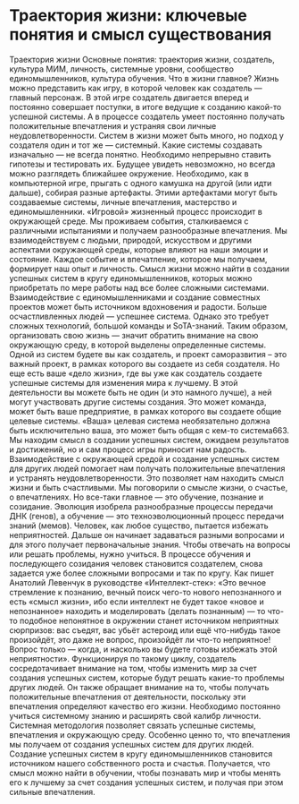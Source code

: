 # Траектория жизни: ключевые понятия и смысл существования



Траектория жизни
Основные понятия: траектория жизни, создатель, культура МИМ, личность, системные уровни, сообщество единомышленников, культура обучения.
Что в жизни главное?
Жизнь можно представить как игру, в которой человек как создатель — главный персонаж. В этой игре создатель двигается вперед и постоянно совершает поступки, в итоге ведущие к созданию какой-то успешной системы. А в процессе создатель умеет постоянно получать положительные впечатления и устраняя свои личные неудовлетворенности. Систем в жизни может быть много, но подход у создателя один и тот же — системный.
Какие системы создавать изначально — не всегда понятно. Необходимо непрерывно ставить гипотезы и тестировать их. Будущее увидеть невозможно, но всегда можно разглядеть ближайшее окружение. Необходимо, как в компьютерной игре, прыгать с одного камушка на другой (или идти дальше), собирая разные артефакты. Этими артефактами могут быть создаваемые системы, личные впечатления, мастерство и единомышленники.
«Игровой» жизненный процесс происходит в окружающей среде. Мы проживаем события, сталкиваемся с различными испытаниями и получаем разнообразные впечатления. Мы взаимодействуем с людьми, природой, искусством и другими аспектами окружающей среды, которые влияют на наши эмоции и состояние. Каждое событие и впечатление, которое мы получаем, формирует наш опыт и личность.
Смысл жизни можно найти в создании успешных систем в кругу единомышленников, которых можно приобретать по мере работы над все более сложными системами. Взаимодействие с единомышленниками и создание совместных проектов может быть источником вдохновения и радости. Больше осчастливленных людей — успешнее система. Однако это требует сложных технологий, большой команды и SoTA-знаний.
Таким образом, организовать свою жизнь — значит обратить внимание на свою окружающую среду, в которой выделены определенные системы. Одной из систем будете вы как создатель, и проект саморазвития – это важный проект, в рамках которого вы создаете из себя создателя. Но еще есть ваше «дело жизни», где вы уже как создатель создаете успешные системы для изменения мира к лучшему. В этой деятельности вы можете быть не один (и это намного лучше), а ней могут участвовать другие системы создания. Это может команда, может быть ваше предприятие, в рамках которого вы создаете общие целевые системы. «Ваша» целевая система необязательно должна быть исключительно ваша, это может быть общая с кем-то система663.
Мы находим смысл в создании успешных систем, ожидаем результатов и достижений, но и сам процесс игры приносит нам радость. Взаимодействие с окружающей средой и создание успешных систем для других людей помогает нам получать положительные впечатления и устранять неудовлетворенности. Это позволяет нам находить смысл жизни и быть счастливыми.
Мы поговорили о смысле жизни, о счастье, о впечатлениях. Но все-таки главное — это обучение, познание и созидание. Эволюция изобрела разнообразные процессы передачи ДНК (генов), а обучение — это техноэволюционный процесс передачи знаний (мемов).
Человек, как любое существо, пытается избежать неприятностей. Дальше он начинает задаваться разными вопросами и для этого получает первоначальные знания. Чтобы отвечать на вопросы или решать проблемы, нужно учиться. В процессе обучения и последующего созидания человек становится создателем, снова задается уже более сложными вопросами и так по кругу.
Как пишет Анатолий Левенчук в руководстве «Интеллект-стек»: «Это вечное стремление к познанию, вечный поиск чего-то нового непознанного и есть «смысл жизни», ибо если интеллект не будет такое «новое и непознанное» находить и моделировать (делать познанным) — то что-то подобное непонятное в окружении станет источником неприятных сюрпризов: вас съедят, вас убьёт астероид или ещё что-нибудь такое произойдёт, это даже не вопрос, произойдёт ли что-то неприятное! Вопрос только — когда, и насколько вы будете готовы избежать этой неприятности».
Функционируя по такому циклу, создатель сосредотачивает внимание на том, чтобы изменить мир за счет создания успешных систем, которые будут решать какие-то проблемы других людей. Он также обращает внимание на то, чтобы получать положительные впечатления от деятельности, поскольку эти впечатления определяют качество его жизни.
Необходимо постоянно учиться системному знанию и расширять свой калибр личности. Системная методология позволяет связать успешные системы, впечатления и окружающую среду. Особенно ценно то, что впечатления мы получаем от создания успешных систем для других людей. Создание успешных систем в кругу единомышленников становится источником нашего собственного роста и счастья.
Получается, что смысл можно найти в обучении, чтобы познавать мир и чтобы менять его к лучшему за счет создания успешных систем, и получая при этом сильные впечатления.
